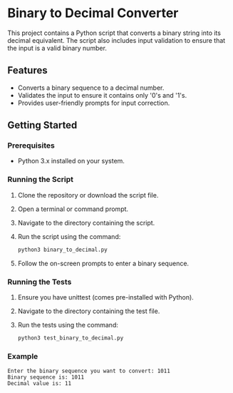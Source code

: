 # Binary to Decimal Converter

This project contains a Python script that converts a binary string into its decimal equivalent. The script also includes input validation to ensure that the input is a valid binary number.

## Features

- Converts a binary sequence to a decimal number.
- Validates the input to ensure it contains only '0's and '1's.
- Provides user-friendly prompts for input correction.

## Getting Started

### Prerequisites

- Python 3.x installed on your system.

### Running the Script

1. Clone the repository or download the script file.
2. Open a terminal or command prompt.
3. Navigate to the directory containing the script.
4. Run the script using the command:

   ```bash
   python3 binary_to_decimal.py

5. Follow the on-screen prompts to enter a binary sequence.

### Running the Tests

1. Ensure you have unittest (comes pre-installed with Python).
2. Navigate to the directory containing the test file.
3. Run the tests using the command:

    ```bash
    python3 test_binary_to_decimal.py

### Example

    Enter the binary sequence you want to convert: 1011
    Binary sequence is: 1011
    Decimal value is: 11

